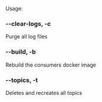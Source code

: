 Usage:

### --clear-logs, -c

Purge all log files

### --build, -b

Rebuild the consumers docker image

### --topics, -t

Deletes and recreates all topics
